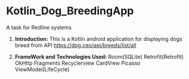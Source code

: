 # Kotlin_Dog_BreedingApp
A task for Redline systems 

 1. **Introduction:**
This is a Kotlin android application for displaying dogs breed from API https://dog.ceo/api/breeds/list/all

 2. **FrameWork and Technologies Used:**
Room(SQLite) 
Retrofit(Retrofit)
OkHttp
Fragments
Recyclerview
CardView
Picasso
ViewModel(LifeCycle)
